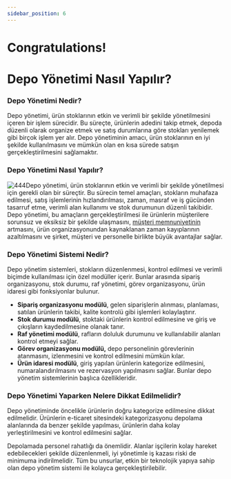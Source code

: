 ```yaml
---
sidebar_position: 6
---
```


# Congratulations!

Depo Yönetimi Nasıl Yapılır?
============================

### **Depo Yönetimi Nedir?**

Depo yönetimi, ürün stoklarının etkin ve verimli bir şekilde yönetilmesini içeren bir işlem sürecidir. Bu süreçte, ürünlerin adedini takip etmek, depoda düzenli olarak organize etmek ve satış durumlarına göre stokları yenilemek gibi birçok işlem yer alır. Depo yönetiminin amacı, ürün stoklarının en iyi şekilde kullanılmasını ve mümkün olan en kısa sürede satışın gerçekleştirilmesini sağlamaktır.

### **Depo Yönetimi Nasıl Yapılır?**

![444](https://www.platinmarket.com/wp-content/uploads/2023/01/444-300x200.jpg "Depo Yönetimi Nasıl Yapılır? 3")Depo yönetimi, ürün stoklarının etkin ve verimli bir şekilde yönetilmesi için gerekli olan bir süreçtir. Bu sürecin temel amaçları, stokların muhafaza edilmesi, satış işlemlerinin hızlandırılması, zaman, masraf ve iş gücünden tasarruf etme, verimli alan kullanımı ve stok durumunun düzenli takibidir. Depo yönetimi, bu amaçların gerçekleştirilmesi ile ürünlerin müşterilere sorunsuz ve eksiksiz bir şekilde ulaşmasını, [müşteri memnuniyetinin](https://www.platinmarket.com/e-ticaret-sitesinin-degerini-nasil-arttirirsiniz/) artmasını, ürün organizasyonundan kaynaklanan zaman kayıplarının azaltılmasını ve şirket, müşteri ve personelle birlikte büyük avantajlar sağlar.

### **Depo Yönetimi Sistemi Nedir?**

Depo yönetim sistemleri, stokların düzenlenmesi, kontrol edilmesi ve verimli biçimde kullanılması için özel modüller içerir. Bunlar arasında sipariş organizasyonu, stok durumu, raf yönetimi, görev organizasyonu, ürün idaresi gibi fonksiyonlar bulunur.

*   **Sipariş organizasyonu modülü**, gelen siparişlerin alınması, planlaması, satılan ürünlerin takibi, kalite kontrolü gibi işlemleri kolaylaştırır.
*   **Stok durumu modülü**, stoktaki ürünlerin kontrol edilmesine ve giriş ve çıkışların kaydedilmesine olanak tanır.
*   **Raf yönetimi modülü**, rafların doluluk durumunu ve kullanılabilir alanları kontrol etmeyi sağlar.
*   **Görev organizasyonu modülü,** depo personelinin görevlerinin atanmasını, izlenmesini ve kontrol edilmesini mümkün kılar.
*   **Ürün idaresi modülü**, giriş yapılan ürünlerin kategorize edilmesini, numaralandırılmasını ve rezervasyon yapılmasını sağlar. Bunlar depo yönetim sistemlerinin başlıca özellikleridir.

### **Depo Yönetimi Yaparken Nelere Dikkat Edilmelidir?**

Depo yönetiminde öncelikle ürünlerin doğru kategorize edilmesine dikkat edilmelidir. Ürünlerin e-ticaret sitesindeki kategorizasyonu depolama alanlarında da benzer şekilde yapılması, ürünlerin daha kolay yerleştirilmesini ve kontrol edilmesini sağlar.

Depolamada personel rahatlığı da önemlidir. Alanlar işçilerin kolay hareket edebilecekleri şekilde düzenlenmeli, iyi yönetimle iş kazası riski de minimuma indirilmelidir. Tüm bu unsurlar, etkin bir teknolojik yapıya sahip olan depo yönetim sistemi ile kolayca gerçekleştirilebilir.